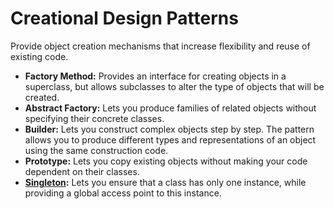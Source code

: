 # Creational Design Patterns
Provide object creation mechanisms that increase flexibility and reuse of existing code.

- <b>Factory Method:</b> Provides an interface for creating objects in a superclass, but allows subclasses to alter the type of objects that will be created.
- <b>Abstract Factory:</b> Lets you produce families of related objects without specifying their concrete classes.
- <b>Builder:</b> Lets you construct complex objects step by step. The pattern allows you to produce different types and representations of an object using the same construction code.
- <b>Prototype:</b> Lets you copy existing objects without making your code dependent on their classes.
- <b>[Singleton](./Singleton/index.md):</b> Lets you ensure that a class has only one instance, while providing a global access point to this instance.
